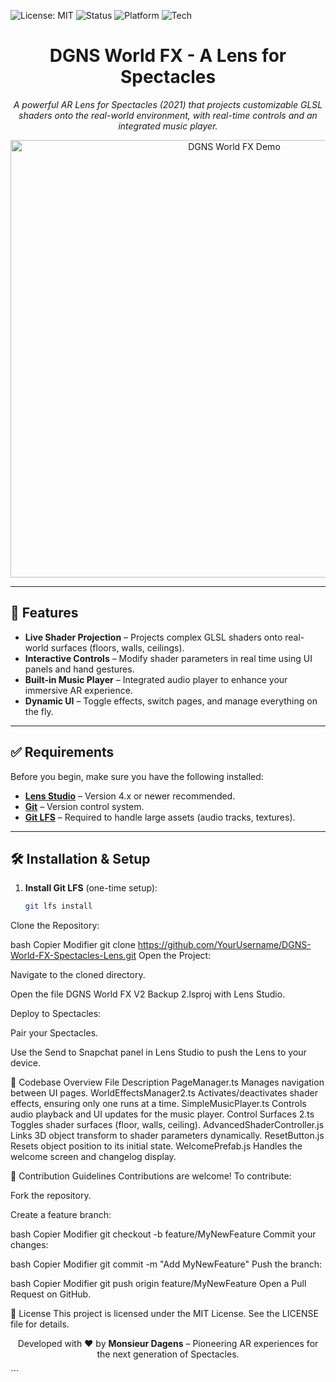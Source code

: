 ![License: MIT](https://img.shields.io/badge/License-MIT-yellow.svg)
![Status](https://img.shields.io/badge/Status-Active-brightgreen.svg)
![Platform](https://img.shields.io/badge/Platform-Snap_Spectacles_2021-blue.svg)
![Tech](https://img.shields.io/badge/Powered_by-Lens_Studio_5.x-yellow.svg)

<h1 align="center">DGNS World FX - A Lens for Spectacles</h1>

<p align="center">
  <em>A powerful AR Lens for Spectacles (2021) that projects customizable GLSL shaders onto the real-world environment, with real-time controls and an integrated music player.</em>
</p>

<p align="center">
  <img src="https://i.imgur.com/lHMf3D8.gif" alt="DGNS World FX Demo" width="700" />
</p>

---

## 🚀 Features

- **Live Shader Projection** – Projects complex GLSL shaders onto real-world surfaces (floors, walls, ceilings).
- **Interactive Controls** – Modify shader parameters in real time using UI panels and hand gestures.
- **Built-in Music Player** – Integrated audio player to enhance your immersive AR experience.
- **Dynamic UI** – Toggle effects, switch pages, and manage everything on the fly.

---

## ✅ Requirements

Before you begin, make sure you have the following installed:

- **[Lens Studio](https://lensstudio.snapchat.com/)** – Version 4.x or newer recommended.
- **[Git](https://git-scm.com/)** – Version control system.
- **[Git LFS](https://git-lfs.com/)** – Required to handle large assets (audio tracks, textures).

---

## 🛠️ Installation & Setup

1. **Install Git LFS** (one-time setup):
   ```bash
   git lfs install
Clone the Repository:

bash
Copier
Modifier
git clone https://github.com/YourUsername/DGNS-World-FX-Spectacles-Lens.git
Open the Project:

Navigate to the cloned directory.

Open the file DGNS World FX V2 Backup 2.lsproj with Lens Studio.

Deploy to Spectacles:

Pair your Spectacles.

Use the Send to Snapchat panel in Lens Studio to push the Lens to your device.

📂 Codebase Overview
File	Description
PageManager.ts	Manages navigation between UI pages.
WorldEffectsManager2.ts	Activates/deactivates shader effects, ensuring only one runs at a time.
SimpleMusicPlayer.ts	Controls audio playback and UI updates for the music player.
Control Surfaces 2.ts	Toggles shader surfaces (floor, walls, ceiling).
AdvancedShaderController.js	Links 3D object transform to shader parameters dynamically.
ResetButton.js	Resets object position to its initial state.
WelcomePrefab.js	Handles the welcome screen and changelog display.

🤝 Contribution Guidelines
Contributions are welcome! To contribute:

Fork the repository.

Create a feature branch:

bash
Copier
Modifier
git checkout -b feature/MyNewFeature
Commit your changes:

bash
Copier
Modifier
git commit -m "Add MyNewFeature"
Push the branch:

bash
Copier
Modifier
git push origin feature/MyNewFeature
Open a Pull Request on GitHub.

📄 License
This project is licensed under the MIT License.
See the LICENSE file for details.

<p align="center"> Developed with ❤️ by <strong>Monsieur Dagens</strong> – Pioneering AR experiences for the next generation of Spectacles. </p> ```
